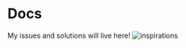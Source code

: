 Docs
====
My issues and solutions will live here!
![inspirations](http://2.bp.blogspot.com/-AQwU4mply4I/UKMuWA_03oI/AAAAAAAABFM/V3V7kmA8__g/s1600/swearing-scribe1.jpg)
